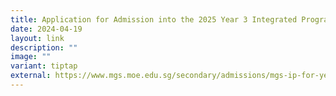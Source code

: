 ```yaml
---
title: Application for Admission into the 2025 Year 3 Integrated Programme
date: 2024-04-19
layout: link
description: ""
image: ""
variant: tiptap
external: https://www.mgs.moe.edu.sg/secondary/admissions/mgs-ip-for-year-3-intake/
---
```

